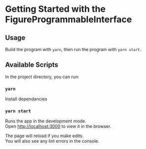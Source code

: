 # Getting Started with the FigureProgrammableInterface

## Usage

Build the program with `yarn`, then run the program with `yarn start`.

## Available Scripts

In the project directory, you can run:

### `yarn`

Install dependancies

### `yarn start`

Runs the app in the development mode.\
Open [http://localhost:3000](http://localhost:3000) to view it in the browser.

The page will reload if you make edits.\
You will also see any lint errors in the console.
